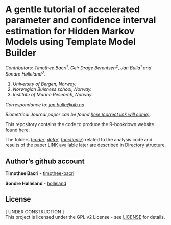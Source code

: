 A gentle tutorial of accelerated parameter and confidence interval
estimation for Hidden Markov Models using Template Model Builder
================

<!-- # A gentle tutorial of accelerated parameter and confidence interval estimation for Hidden Markov Models using Template Model Builder -->
<!-- Compile this into README.md with -->
<!-- rmarkdown::render("README.Rmd", md_document()) -->

*Contributors: Timothee Bacri<sup>1</sup>, Geir Drage
Berentsen<sup>2</sup>, Jan Bulla<sup>1</sup> and Sondre
Hølleland<sup>3</sup>.*

1.  *University of Bergen, Norway.*
2.  *Norwegian Buisness school, Norway.*
3.  *Institute of Marine Research, Norway.*

*Correspondance to: <jan.bulla@uib.no>*

*Biometrical Journal paper can be found [here (correct link will
come)](https://onlinelibrary.wiley.com/journal/15214036).*

This repository contains the code to produce the R-bookdown website
found [here](https://timothee-bacri.github.io/HMM_with_TMB/).

The folders (*[code/](#code)*, *[data/](#data)*,
*[functions/](#functions)*) related to the analysis code and results of
the paper [LINK available later](https://www.nrk.no) are described in
[Directory structure](#directory-structure).

## Author’s github account

**Timothee Bacri** - [timothee-bacri](https://github.com/timothee-bacri)

**Sondre Hølleland** - [holleland](https://github.com/holleland)

## License

\[ UNDER CONSTRUCTION \]  
This project is licensed under the GPL v2 License - see
[LICENSE](LICENSE) for details.
